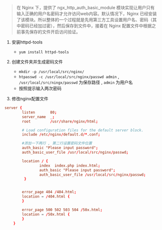 >在 Nginx 下，提供了 ngx_http_auth_basic_module 模块实现让用户只有输入正确的用户名密码才允许访问web内容。默认情况下，Nginx 已经安装了该模块。所以整体的一个过程就是先用第三方工具设置用户名、密码（其中密码已经加过密），然后保存到文件中，接着在 Nginx 配置文件中根据之前事先保存的文件开启访问验证。


1. 安装httpd-tools
	- `yum install httpd-tools`

2. 创建文件夹并生成密码文件
	- `mkdir -p /usr/local/src/nginx/`
	- `htpasswd -c /usr/local/src/nginx/passwd admin`  , `/usr/local/src/ningx/passwd` 为保存路径 , `admin` 为用户名
	- 按照提示输入两次密码    

3. 修改nginx配置文件
```nginx.conf
server {
        listen       80;
        server_name  _;
        root         /usr/share/nginx/html;

        # Load configuration files for the default server block.
        include /etc/nginx/default.d/*.conf;

		#添加一下两行 , 第二行设置密码文件位置
        auth_basic "Please input password";
        auth_basic_user_file /usr/local/src/nginx/passwd;

        location / {
                index  index.php index.html;
                auth_basic "Please input password";
                auth_basic_user_file /usr/local/src/nginx/passwd;
         }


        error_page 404 /404.html;
        location = /404.html {
        }

        error_page 500 502 503 504 /50x.html;
        location = /50x.html {
        }
    }
```